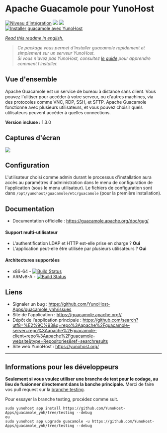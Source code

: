 # Apache Guacamole pour YunoHost

[![Niveau d'intégration](https://dash.yunohost.org/integration/guacamole.svg)](https://dash.yunohost.org/appci/app/guacamole) ![](https://ci-apps.yunohost.org/ci/badges/guacamole.status.svg) ![](https://ci-apps.yunohost.org/ci/badges/guacamole.maintain.svg)  
[![Installer guacamole avec YunoHost](https://install-app.yunohost.org/install-with-yunohost.svg)](https://install-app.yunohost.org/?app=guacamole)

*[Read this readme in english.](./README.md)* 

> *Ce package vous permet d'installer guacamole rapidement et simplement sur un serveur YunoHost.  
Si vous n'avez pas YunoHost, consultez [le guide](https://yunohost.org/#/install) pour apprendre comment l'installer.*

## Vue d'ensemble
Apache Guacamole est un service de bureau à distance sans client. Vous pouvez l'ulitiser pour accéder à votre serveur, ou d'autres machines, via des protocoles comme VNC, RDP, SSH, et SFTP. Apache Guacamole fonctionne avec plusieurs utilisateurs, et vous pouvez choisir quels utilisateurs peuvent accéder à quelles connections.

**Version incluse :** 1.3.0

## Captures d'écran

![](https://guacamole.apache.org/images/demo-thumbnail.jpg)

## Configuration

L'utilisateur choisi comme admin durant le processus d'installation aura accès au paramétres d'administration dans le menu de configuration de l'application (sous le menu utilisateur). Le fichiers de configuration sont dans `/opt/yunohost/guacamole/etc/guacamole` (pour la première installation).

## Documentation

 * Documentation officielle : https://guacamole.apache.org/doc/gug/

#### Support multi-utilisateur

* L'authentification LDAP et HTTP est-elle prise en charge ? **Oui**
* L'application peut-elle être utilisée par plusieurs utilisateurs ? **Oui**

#### Architectures supportées

* x86-64 - [![Build Status](https://ci-apps.yunohost.org/ci/logs/guacamole%20%28Apps%29.svg)](https://ci-apps.yunohost.org/ci/apps/guacamole/)
* ARMv8-A - [![Build Status](https://ci-apps-arm.yunohost.org/ci/logs/guacamole%20%28Apps%29.svg)](https://ci-apps-arm.yunohost.org/ci/apps/guacamole/)


## Liens

 * Signaler un bug : https://github.com/YunoHost-Apps/guacamole_ynh/issues
 * Site de l'application : https://guacamole.apache.org//
 * Dépôt de l'application principale : https://github.com/search?utf8=%E2%9C%93&q=repo%3Aapache%2Fguacamole-server+repo%3Aapache%2Fguacamole-client+repo%3Aapache%2Fguacamole-website&type=Repositories&ref=searchresults
 * Site web YunoHost : https://yunohost.org/

---

## Informations pour les développeurs

**Seulement si vous voulez utiliser une branche de test pour le codage, au lieu de fusionner directement dans la banche principale.**
Merci de faire vos pull request sur la [branche testing](https://github.com/YunoHost-Apps/guacamole_ynh/tree/testing).

Pour essayer la branche testing, procédez comme suit.
```
sudo yunohost app install https://github.com/YunoHost-Apps/guacamole_ynh/tree/testing --debug
ou
sudo yunohost app upgrade guacamole -u https://github.com/YunoHost-Apps/guacamole_ynh/tree/testing --debug
```
